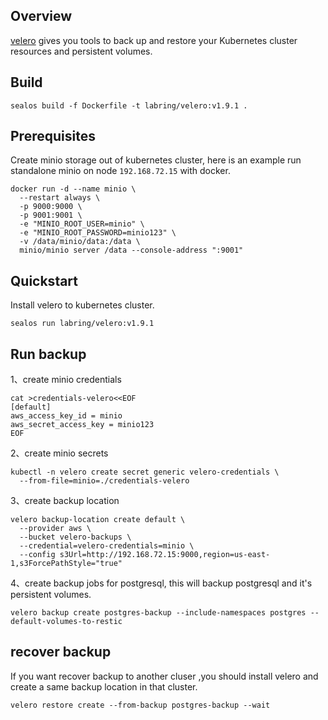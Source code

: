 ## Overview

[velero](https://velero.io/) gives you tools to back up and restore your Kubernetes cluster resources and persistent volumes. 

## Build

```shell
sealos build -f Dockerfile -t labring/velero:v1.9.1 .
```

## Prerequisites

Create minio storage out of kubernetes cluster, here is an example run standalone minio on node `192.168.72.15`  with docker.

```shell
docker run -d --name minio \
  --restart always \
  -p 9000:9000 \
  -p 9001:9001 \
  -e "MINIO_ROOT_USER=minio" \
  -e "MINIO_ROOT_PASSWORD=minio123" \
  -v /data/minio/data:/data \
  minio/minio server /data --console-address ":9001"
```

## Quickstart

Install velero to kubernetes cluster.

```shell
sealos run labring/velero:v1.9.1
```

## Run backup

1、create minio credentials


```
cat >credentials-velero<<EOF
[default]
aws_access_key_id = minio
aws_secret_access_key = minio123
EOF
```

2、create minio secrets


```
kubectl -n velero create secret generic velero-credentials \
  --from-file=minio=./credentials-velero
```

3、create backup location


```
velero backup-location create default \
  --provider aws \
  --bucket velero-backups \
  --credential=velero-credentials=minio \
  --config s3Url=http://192.168.72.15:9000,region=us-east-1,s3ForcePathStyle="true"
```

4、create backup jobs for postgresql, this will backup postgresql and it's persistent volumes.


```
velero backup create postgres-backup --include-namespaces postgres --default-volumes-to-restic
```

## recover backup

If you want recover backup to another cluser ,you should install velero and create a same backup location in that cluster.


```
velero restore create --from-backup postgres-backup --wait
```


